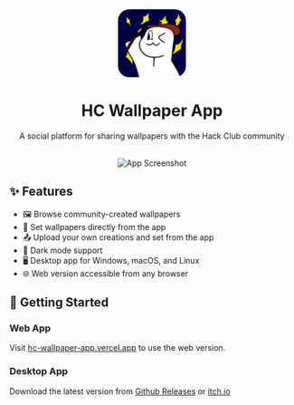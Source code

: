 <div align="center">
  <img src="https://github.com/Lumethra/HC-Wallpaper-App/blob/main/app/public/icons/Abhay-App-Icon.jpg?raw=true" width="120" height="120" style="border-radius: 20px;" alt="HC Wallpaper App Logo" />
  
  # HC Wallpaper App
  
  <p>A social platform for sharing wallpapers with the Hack Club community</p>

  <br/>
  
  <img src="https://path-to-screenshot.png" width="600" alt="App Screenshot" />
</div>

## ✨ Features

- 🖼️ Browse community-created wallpapers
- 🔄 Set wallpapers directly from the app
- 📤 Upload your own creations and set from the app
- 🌙 Dark mode support
- 🖥️ Desktop app for Windows, macOS, and Linux
- 🌐 Web version accessible from any browser

## 🚀 Getting Started

### Web App
Visit [hc-wallpaper-app.vercel.app](https://hc-wallpaper-app.vercel.app) to use the web version.

### Desktop App
Download the latest version from [Github Releases](https://github.com/Lumethra/HC-Wallpaper-App/releases) or [itch.io](https://lumethra.itch.io/hc-wallpaper-app)
